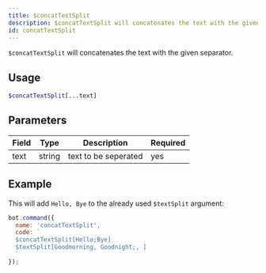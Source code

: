 ```yaml
---
title: $concatTextSplit 
description: $concatTextSplit will concatenates the text with the given separator.
id: concatTextSplit
---
```


`$concatTextSplit` will concatenates the text with the given separator.

## Usage

```php
$concatTextSplit[...text]
```

## Parameters 


| Field     | Type    | Description                                        | Required |
|-----------|---------|----------------------------------------------------|----------|
| text      | string  | text to be seperated                               | yes      |


## Example

This will add `Hello, Bye` to the already used `$textSplit` argument:

```javascript
bot.command({
  name: 'concatTextSplit',
  code: `
  $concatTextSplit[Hello;Bye]
  $textSplit[Goodmorning, Goodnight;, ]
  `
});
```
